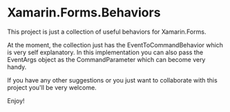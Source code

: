 # Xamarin.Forms.Behaviors

This project is just a collection of useful behaviors for Xamarin.Forms.

At the moment, the collection just has the EventToCommandBehavior which is very self explanatory. In this implementation you can also pass the EventArgs object as the CommandParameter which can become very handy.

If you have any other suggestions or you just want to collaborate with this project you'll be very welcome.

Enjoy!
